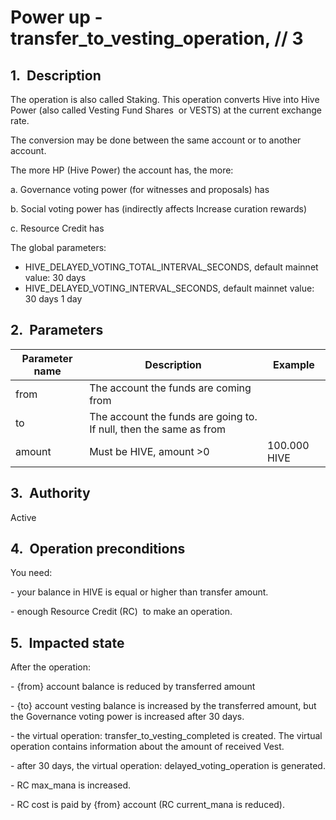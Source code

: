 # Power up - transfer\_to\_vesting\_operation, // 3

## 1.  Description

The operation is also called Staking. This operation converts Hive into Hive Power (also called Vesting Fund Shares  or VESTS) at the current exchange rate.

The conversion may be done between the same account or to another account.

The more HP (Hive Power) the account has, the more:

a. Governance voting power (for witnesses and proposals) has

b. Social voting power has (indirectly affects Increase curation rewards)

c. Resource Credit has

The global parameters:

- HIVE\_DELAYED\_VOTING\_TOTAL\_INTERVAL\_SECONDS, default mainnet value: 30 days
- HIVE\_DELAYED\_VOTING\_INTERVAL\_SECONDS, default mainnet value: 30 days 1 day


## 2.  Parameters

| Parameter name | Description | Example |                                                                                                                              
| -------------- | ------------------------------------------------------------------ | ------------ |
| from           | The account the funds are coming from                              |              |
| to             | The account the funds are going to. If null, then the same as from |              |
| amount         | Must be HIVE, amount >0                                            | 100.000 HIVE |


## 3.  Authority

Active


## 4.  Operation preconditions

You need:

\- your balance in HIVE is equal or higher than transfer amount.

\- enough Resource Credit (RC)  to make an operation.


## 5.  Impacted state

After the operation:

\- {from} account balance is reduced by transferred amount

\- {to} account vesting balance is increased by the transferred amount, but the Governance voting power is increased after 30 days.

\- the virtual operation: transfer\_to\_vesting\_completed is created. The virtual operation contains information about the amount of received Vest. 

\- after 30 days, the virtual operation: delayed\_voting\_operation is generated.

\- RC max\_mana is increased.

\- RC cost is paid by {from} account (RC current\_mana is reduced).
